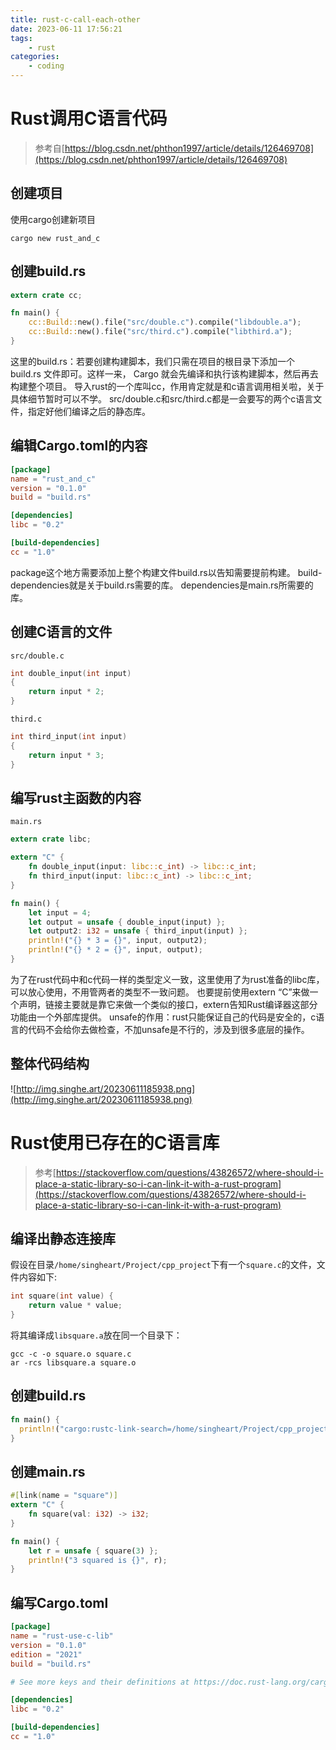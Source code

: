 ```yaml
---
title: rust-c-call-each-other
date: 2023-06-11 17:56:21
tags:
    - rust
categories:
    - coding
---
```


# Rust调用C语言代码

> 参考自[https://blog.csdn.net/phthon1997/article/details/126469708](https://blog.csdn.net/phthon1997/article/details/126469708)

## 创建项目

<!--more-->

使用cargo创建新项目

```shell
cargo new rust_and_c
```



## 创建build.rs

```rust
extern crate cc;

fn main() {
    cc::Build::new().file("src/double.c").compile("libdouble.a");
    cc::Build::new().file("src/third.c").compile("libthird.a");
}

```

这里的build.rs：若要创建构建脚本，我们只需在项目的根目录下添加一个 build.rs 文件即可。这样一来， Cargo 就会先编译和执行该构建脚本，然后再去构建整个项目。
导入rust的一个库叫cc，作用肯定就是和c语言调用相关啦，关于具体细节暂时可以不学。
src/double.c和src/third.c都是一会要写的两个c语言文件，指定好他们编译之后的静态库。



## 编辑Cargo.toml的内容

```toml
[package]
name = "rust_and_c"
version = "0.1.0"
build = "build.rs"

[dependencies]
libc = "0.2"

[build-dependencies]
cc = "1.0"

```

package这个地方需要添加上整个构建文件build.rs以告知需要提前构建。
build-dependencies就是关于build.rs需要的库。
dependencies是main.rs所需要的库。



## 创建C语言的文件

`src/double.c`

```c
int double_input(int input)
{
    return input * 2;
}

```



`third.c`

```c
int third_input(int input)
{
    return input * 3;
}

```



## 编写rust主函数的内容

`main.rs`

```rust
extern crate libc;

extern "C" {
    fn double_input(input: libc::c_int) -> libc::c_int;
    fn third_input(input: libc::c_int) -> libc::c_int;
}

fn main() {
    let input = 4;
    let output = unsafe { double_input(input) };
    let output2: i32 = unsafe { third_input(input) };
    println!("{} * 3 = {}", input, output2);
    println!("{} * 2 = {}", input, output);
}

```

为了在rust代码中和c代码一样的类型定义一致，这里使用了为rust准备的libc库，可以放心使用，不用管两者的类型不一致问题。
也要提前使用extern “C”来做一个声明，链接主要就是靠它来做一个类似的接口，extern告知Rust编译器这部分功能由一个外部库提供。
unsafe的作用：rust只能保证自己的代码是安全的，c语言的代码不会给你去做检查，不加unsafe是不行的，涉及到很多底层的操作。

## 整体代码结构

![http://img.singhe.art/20230611185938.png](http://img.singhe.art/20230611185938.png)



# Rust使用已存在的C语言库

> 参考[https://stackoverflow.com/questions/43826572/where-should-i-place-a-static-library-so-i-can-link-it-with-a-rust-program](https://stackoverflow.com/questions/43826572/where-should-i-place-a-static-library-so-i-can-link-it-with-a-rust-program)

## 编译出静态连接库

假设在目录`/home/singheart/Project/cpp_project`下有一个`square.c`的文件，文件内容如下:

```c
int square(int value) {
    return value * value;
}
```

 将其编译成`libsquare.a`放在同一个目录下：

```shell
gcc -c -o square.o square.c
ar -rcs libsquare.a square.o
```

## 创建build.rs

```rust
fn main() {
  println!("cargo:rustc-link-search=/home/singheart/Project/cpp_project");
}
```

## 创建main.rs

```rust
#[link(name = "square")]
extern "C" {
    fn square(val: i32) -> i32;
}

fn main() {
    let r = unsafe { square(3) };
    println!("3 squared is {}", r);
}

```

## 编写Cargo.toml

```toml
[package]
name = "rust-use-c-lib"
version = "0.1.0"
edition = "2021"
build = "build.rs"

# See more keys and their definitions at https://doc.rust-lang.org/cargo/reference/manifest.html

[dependencies]
libc = "0.2"

[build-dependencies]
cc = "1.0"
```

